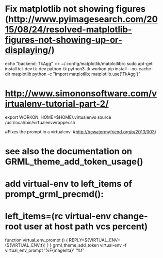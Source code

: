 # Fix matplotlib not showing figures (http://www.pyimagesearch.com/2015/08/24/resolved-matplotlib-figures-not-showing-up-or-displaying/)
echo "backend: TkAgg" >> ~/.config/matplotlib/matplotlibrc
sudo apt-get install tcl-dev tk-dev python-tk python3-tk
workon <virtualenvname>
pip install --no-cache-dir matplotlib
python -c "import matplotlib; matplotlib.use('TkAgg')"

# http://www.simononsoftware.com/virtualenv-tutorial-part-2/
export WORKON_HOME=$HOME/.virtualenvs
source /usr/local/bin/virtualenvwrapper.sh

#Fixes the prompt in a virtualenv.
#http://bewatermyfriend.org/p/2013/003/
# see also the documentation on GRML_theme_add_token_usage()
# add virtual-env to left_items of prompt_grml_precmd():
#   left_items=(rc virtual-env change-root user at host path vcs percent)
function virtual_env_prompt () {
    REPLY=${VIRTUAL_ENV+(${VIRTUAL_ENV:t}) }
}
grml_theme_add_token virtual-env -f virtual_env_prompt '%F{magenta}' '%f'

